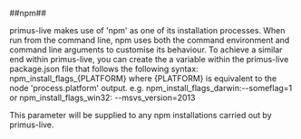 ##npm##

primus-live makes use of 'npm' as one of its installation processes. When run from the command line, npm uses both the command environment and command line arguments to customise its behaviour. To achieve a similar end within primus-live, you can create the a variable within the primus-live package.json file that follows the following syntax:
npm_install_flags_{PLATFORM} where {PLATFORM} is equivalent to the node 'process.platform' output.
e.g. 
npm_install_flags_darwin:--someflag=1  
or
npm_install_flags_win32: --msvs_version=2013

This parameter will be supplied to any npm installations carried out by primus-live.
